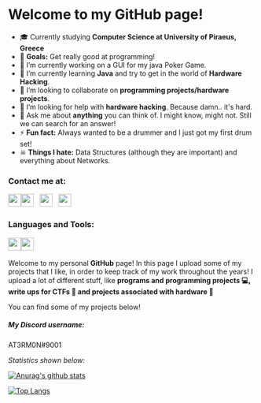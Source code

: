 # Welcome to my GitHub page!

- 🎓 Currently studying <b>Computer Science at University of Piraeus, Greece</b>
- 🚩 <b>Goals:</b> Get really good at programming!
- 🔭 I’m currently working on a GUI for my java Poker Game.
- 🌱 I’m currently learning <b>Java</b> and try to get in the world of <b>Hardware Hacking</b>.
- 👯 I’m looking to collaborate on <b>programming projects/hardware projects</b>.
- 🤔 I’m looking for help with <b>hardware hacking</b>. Because damn.. it's hard.
- 💬 Ask me about <b>anything</b> you can think of. I might know, might not. Still we can search for an answer!
- ⚡ <b>Fun fact:</b> Always wanted to be a drummer and I just got my first drum set!
- ☠  <b>Things I hate:</b> Data Structures (although they are important) and everything about Networks.

### Contact me at:
<p><a href="mailto:john.athanasopoulos.dim@gmail.com"><img src="https://cdn.jsdelivr.net/npm/simple-icons@3.5.0/icons/gmail.svg" width="26px" height="26px"></a><a href="https://www.instagram.com/giannis_.athanasopoulos/"><img src="https://cdn.jsdelivr.net/npm/simple-icons@3.5.0/icons/instagram.svg" width="26px" height="26px"></a><img src="https://github.com/John-Athanasopoulos/Java-Poker/blob/master/Photos/blank.jpg" width="12px" height="26px"><a href="#discord"><img src="https://cdn.jsdelivr.net/npm/simple-icons@3.5.0/icons/discord.svg" width="26px" height="26px"></a><img src="https://github.com/John-Athanasopoulos/Java-Poker/blob/master/Photos/blank.jpg" width="12px" height="26px"><a href="https://www.facebook.com/profile.php?id=100004092593664"><img src="https://cdn.jsdelivr.net/npm/simple-icons@3.5.0/icons/facebook.svg" width="26px" height="26px"></a></p>

### Languages and Tools:

<p><img src="https://cdn.jsdelivr.net/npm/simple-icons@3.5.0/icons/cplusplus.svg" width="26px" height="26px"><img src="https://cdn.jsdelivr.net/npm/simple-icons@3.5.0/icons/python.svg" width="26px" height="26px">

Welcome to my personal <b>GitHub</b> page! In this page I upload some of my projects that I like, in order to keep track of my work throughout the years!
I upload a lot of different stuff, like <b>programs and programming projects 💻, write ups for CTFs 🚩 and projects associated with hardware 🔌</b>

You can find some of my projects below!

<h5><a id="discord"></a><b>My Discord username:</b></h5>
AT3RM0N#9001

<i>Statistics shown below:</i>

[![Anurag's github stats](https://github-readme-stats.vercel.app/api?username=John-Athanasopoulos&show_icons=true&theme=dark)](https://github.com/anuraghazra/github-readme-stats)


[![Top Langs](https://github-readme-stats.vercel.app/api/top-langs/?username=John-Athanasopoulos&layout=compact)](https://github.com/anuraghazra/github-readme-stats)
